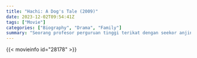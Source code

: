 ```yaml
---
title: "Hachi: A Dog's Tale (2009)"
date: 2023-12-02T09:54:41Z
tags: ["Movie"]
categories: ["Biography", "Drama", "Family"]
summary: "Seorang profesor perguruan tinggi terikat dengan seekor anjing terlantar yang dia bawa ke rumahnya."
---
```


<mux-player stream-type="on-demand"
src="https://kp3d-my.sharepoint.com/personal/ryoo_kp3d_onmicrosoft_com/_layouts/15/download.aspx?share=EV2a30EX7zRPqr67uF_oKacBoidqk141033_xZ-HKo-0fA" prefer-playback="mse" controls>

</mux-player>


{{< movieinfo id="28178" >}}

<script src="https://cdn.jsdelivr.net/npm/@mux/mux-player"></script>

 <script type="application/ld+json ">
{
"@context": "https://schema.org/",
"@type": "VideoObject",
"name": "Hachi: A Dog's Tale (2009)",
"contentUrl": "https://stream.mux.com/FA7bUMbFm02nz5QKpS101Q6NzpPOdRKVmM01VACXGEFy3Y.m3u8",
"thumbnailUrl": "https://www.themoviedb.org/t/p/original/8ZZCoun0QladsmsAFvuWzhSUwNt.jpg?width=314&fit_mode=preserve&time=25",
"uploadDate": "2023-12-02T09:54:41Z",
}

</script>